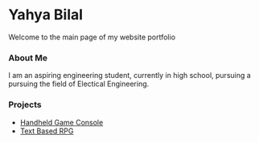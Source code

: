 # Yahya Bilal
Welcome to the main page of my website portfolio



### About Me
I am an aspiring engineering student, currently in high school, pursuing a pursuing the field of Electical Engineering.

### Projects
- [Handheld Game Console](./handheld.html)
- [Text Based RPG](./textGame.html)
